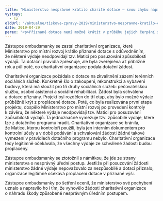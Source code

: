```yaml
---
title: "Ministerstvo nesprávně krátilo charitě dotace – svou chybu napravilo"
vystupy:
  - tz
oldUrl: "/aktualne/tiskove-zpravy-2019/ministerstvo-nespravne-kratilo-charite-dotace-svou-chybu-napravilo"
date: 2019-04-29
perex: "<p>Přiznané dotace není možné krátit v průběhu jejich čerpání s odůvodněním, že se zpřesnila pravidla dotačního programu. Úspěšný žadatel, kterému byly po splnění podmínek programu dotace přiznány, legitimně očekává, že mu budou proplaceny všechny výdaje ze schválené žádosti. Zpětné promítnutí změn dotačních podmínek do již vyplácených dotací je nesprávným úředním postupem, který navíc může příjemce dotace i poškodit.</p>"
---
```


<!-- imported from the old website -->

<p>Zástupce ombudsmanky se zastal charitativní organizace, které Ministerstvo pro místní rozvoj krátilo přiznané dotace s odůvodněním, že některé výdaje neodpovídají tzv. Matici pro posuzování způsobilosti výdajů. Ta dotační pravidla zpřesňuje, ale byla zveřejněna až přibližně rok a půl poté, co charitativní organizace podala dotační žádost.</p> <p>Charitativní organizace požádala o dotace na zkvalitnění zázemí terénních sociálních služeb. Konkrétně šlo o zakoupení, rekonstrukci a vybavení budovy, která má sloužit pro tři druhy sociálních služeb: pečovatelskou službu, osobní asistenci a sociální rehabilitaci. Žádost byla schválena a dotace přiznány. Projekt byl rozdělen do tří etap, aby bylo možné výdaje průběžně krýt z proplácené dotace. Poté, co byla realizována první etapa projektu, dospělo Ministerstvo pro místní rozvoj po provedení kontroly k závěru, že některé výdaje neodpovídají tzv. Matici pro posuzování způsobilosti výdajů. Ta jednoznačně vymezuje tzv. způsobilé výdaje, které lze z dotačního programu hradit. Charitativní organizace se bránila, že Matice, kterou kontroloři použili, byla jen interním dokumentem pro kontrolní účely a v době podávání a schvalování žádosti žádné takové vymezení v pravidlech dotačního programu nebylo. Charitativní organizace tedy legitimně očekávala, že všechny výdaje ze schválené žádosti budou proplaceny. </p> <p>Zástupce ombudsmanky se ztotožnil s námitkou, že jde ze strany ministerstva o nesprávný úřední postup. Jestliže při posuzování žádosti ministerstvo žádné výdaje nepovažovalo za nezpůsobilé a dotaci přiznalo, organizace legitimně očekává proplacení dotace v přiznané výši. </p> <p>Zástupce ombudsmanky po šetření ocenil, že ministerstvo své pochybení uznalo a napravilo ho i tím, že vyhovělo žádosti charitativní organizace o náhradu škody způsobené nesprávným úředním postupem.</p>
